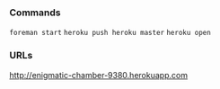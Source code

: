 ### Commands
`foreman start`
`heroku push heroku master`
`heroku open`

### URLs
http://enigmatic-chamber-9380.herokuapp.com
